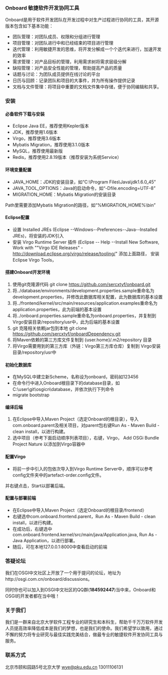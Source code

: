 ﻿### Onboard 敏捷软件开发协同工具

Onboard是用于软件开发团队在开发过程中对生产过程进行协同的工具，其开源版本包含如下基本功能：

- 团队管理：对团队成员、权限和分组进行管理
- 项目管理：对团队进行中和已经结束的项目进行管理
- 迭代管理：利用敏捷开发的思维，将开发分解成一个个迭代来进行，加速开发的效率
- 需求管理：对产品目标的管理，利用需求树将需求层级分解
- 缺陷管理：对产品安全性能的管理，帮助提高产品的质量
- 话题与讨论：为团队成员提供在线讨论的平台
- 日历与回顾：记录团队和项目的大事件，并为所有操作提供记录
- 文档与文件管理：将项目中重要的文档文件集中存储，便于协同编辑和共享。

### 安装

#### 必备软件下载与安装

- Eclipse Java EE，推荐使用Kepler版本
- JDK，推荐使用1.6版本
- Virgo，推荐使用3.6版本
- Mybatis Migration，推荐使用3.1.0版本
- MySQL，推荐使用最新版
- Redis，推荐使用2.8.19版本（推荐安装为系统Service）

#### 环境变量配置

- JAVA_HOME：JDK的安装目录，如“C:\Program Files\Java\jdk1.6.0_45”
- JAVA_TOOL_OPTIONS：Java的启动命令，如“-Dfile.encoding=UTF-8”
- MIGRATION_HOME：Mybatis Migration的安装目录

Path里需要添加Mybatis Migration的路径，如“%MIGRATION_HOME%\bin”

#### Eclipse配置

- 设置 Installed JREs (Eclipse --Windows--Preferences--Java--Installed JREs)，将安装的JDK引入
- 安装 Virgo Runtime Server 插件 (Eclipse -- Help --Install New Software,  Work with ""Virgo IDE Releases" - http://download.eclipse.org/virgo/release/tooling/" 添加上面路径， 安装 Eclipse Virgo Tools，

#### 搭建Onboard开发环境

1. 使用git克隆源代码 git clone https://github.com/sercxtyf/onboard.git
1. 将../database/environments/development.properties.sample重命名为development.properties，并修改此数据库相关配置，此为数据库的基本设置
1. 将../frontend/kernel/src/main/resources/application.examples重命名为application.properties，此为前端的基本设置
1. 将../onboard.properties.sample重命名为onboard.properties，并复制到 Virgo安装目录/repository/usr中，此为后端的基本设置
1. git 克隆相关依赖jar包到本地 git clone https://github.com/sercxtyf/onboardDependency.git
1. 将Maven依赖的第三方库文件复制到 {user.home}/.m2/repository 目录
1. 将Virgo需要用到的第三方库（外链：Virgo第三方库仓库）复制到 Virgo安装目录/repository/usr中

#### 初始化数据库

- 在MySQL中建立新Scheme，名称设为onboard，密码如123456
- 在命令行中进入Onboard根目录下的database目录，如C:\user\git\osgicn\database，并依次执行下列命令
- migrate bootstrap

#### 编译后端

1. 在Eclipse中导入Maven Project（选定Onboard的根目录），导入com.onboard.parent及相关项目，对parent包右键Run As - Maven Build - clean install，以进行构建。
1. 选中项目（参考下面启动顺序列表项目），右键，Virgo， Add OSGi Bundle Project Nature 以添加到Virgo容器中

#### 配置Virgo

- 将前一步中引入的包依次导入到Virgo Runtime Server中，顺序可以参考config文件夹中的artefact-order.config文件。

并右键点击，Start以部署后端。

#### 配置与部署前端

- 在Eclipse中导入Maven Project（选定Onboard的根目录/frontend）
- 右键选中com.onboard.frontend.parent，Run As - Maven Build - clean install，以进行构建。
- 在成功后，右键选中com.onboard.frontend.kernel/src/main/java/Application.java, Run As - Java Application，以进行部署。
- 随后，可在本地127.0.0.1:8000中查看启动的前端

### 答疑论坛

我们在OSGI中文社区上开放了一个用于提问的论坛，地址为http://osgi.com.cn/onboard/discussions。

同时你也可以加入到OSGI中文社区的QQ群(**184592447**)当中来，Onboard和OSGI的开发者都在当中哦！

### 关于我们

我们是一群来自北京大学软件工程专业的研究生和本科生，帮助千千万万软件开发人员提高效率降低成本是我们的梦想，也是我们的使命。我们希望学以致用，通过不懈的努力将专业研究与最佳实践完美结合，做最专业的敏捷软件开发协同工具与服务。

### 联系方式

北京市颐和园路5号北京大学
wye@pku.edu.cn 
13011106131